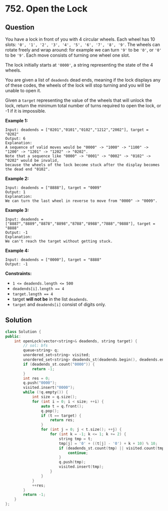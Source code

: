 # 752. Open the Lock

## Question

You have a lock in front of you with 4 circular wheels. Each wheel has 10 slots: `'0', '1', '2', '3', '4', '5', '6', '7', '8', '9'`. The wheels can rotate freely and wrap around: for example we can turn `'9'` to be `'0'`, or `'0'` to be `'9'`. Each move consists of turning one wheel one slot.

The lock initially starts at `'0000'`, a string representing the state of the 4 wheels.

You are given a list of `deadends` dead ends, meaning if the lock displays any of these codes, the wheels of the lock will stop turning and you will be unable to open it.

Given a `target` representing the value of the wheels that will unlock the lock, return the minimum total number of turns required to open the lock, or -1 if it is impossible.

**Example 1:**

```text
Input: deadends = ["0201","0101","0102","1212","2002"], target = "0202"
Output: 6
Explanation:
A sequence of valid moves would be "0000" -> "1000" -> "1100" -> "1200" -> "1201" -> "1202" -> "0202".
Note that a sequence like "0000" -> "0001" -> "0002" -> "0102" -> "0202" would be invalid,
because the wheels of the lock become stuck after the display becomes the dead end "0102".
```

**Example 2:**

```text
Input: deadends = ["8888"], target = "0009"
Output: 1
Explanation:
We can turn the last wheel in reverse to move from "0000" -> "0009".
```

**Example 3:**

```text
Input: deadends = ["8887","8889","8878","8898","8788","8988","7888","9888"], target = "8888"
Output: -1
Explanation:
We can't reach the target without getting stuck.
```

**Example 4:**

```text
Input: deadends = ["0000"], target = "8888"
Output: -1
```

**Constraints:**

* `1 <= deadends.length <= 500`
* `deadends[i].length == 4`
* `target.length == 4`
* target **will not be** in the list `deadends`.
* `target` and `deadends[i]` consist of digits only.

## Solution

```cpp
class Solution {
public:
    int openLock(vector<string>& deadends, string target) {
        // sol: bfs
        queue<string> q;
        unordered_set<string> visited;
        unordered_set<string> deadends_st(deadends.begin(), deadends.end());
        if (deadends_st.count("0000")) {
            return -1;
        }
        int res = 0;
        q.push("0000");
        visited.insert("0000");
        while (!q.empty()) {
            int size = q.size();
            for (int i = 0; i < size; ++i) {
                auto t = q.front();
                q.pop();
                if (t == target) {
                    return res;
                }
                for (int j = 0; j < t.size(); ++j) {
                    for (int k = -1; k <= 1; k += 2) {
                        string tmp = t;
                        tmp[j] = '0' + ((t[j] - '0') + k + 10) % 10;
                        if (deadends_st.count(tmp) || visited.count(tmp)) {
                            continue;
                        }
                        q.push(tmp);
                        visited.insert(tmp);
                    }
                }
            }
            ++res;
        }
        return -1;
    }
};
```

